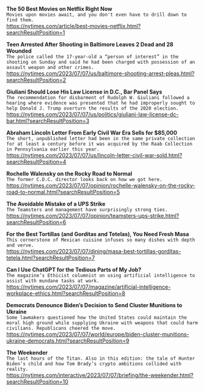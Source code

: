 **The 50 Best Movies on Netflix Right Now**\
`Movies upon movies await, and you don't even have to drill down to find them.`\
https://nytimes.com/article/best-movies-netflix.html?searchResultPosition=1

**Teen Arrested After Shooting in Baltimore Leaves 2 Dead and 28 Wounded**\
`The police called the 17-year-old a “person of interest” in the shooting on Sunday and said he had been charged with possession of an assault weapon and other crimes.`\
https://nytimes.com/2023/07/07/us/baltimore-shooting-arrest-pleas.html?searchResultPosition=2

**Giuliani Should Lose His Law License in D.C., Bar Panel Says**\
`The recommendation for disbarment of Rudolph W. Giuliani followed a hearing where evidence was presented that he had improperly sought to help Donald J. Trump overturn the results of the 2020 election.`\
https://nytimes.com/2023/07/07/us/politics/giuliani-law-license-dc-bar.html?searchResultPosition=3

**Abraham Lincoln Letter From Early Civil War Era Sells for $85,000**\
`The short, unpublished letter had been in the same private collection for at least a century before it was acquired by the Raab Collection in Pennsylvania earlier this year.`\
https://nytimes.com/2023/07/07/us/lincoln-letter-civil-war-sold.html?searchResultPosition=4

**Rochelle Walensky on the Rocky Road to Normal**\
`The former C.D.C. director looks back on how we got here.`\
https://nytimes.com/2023/07/07/opinion/rochelle-walensky-on-the-rocky-road-to-normal.html?searchResultPosition=5

**The Avoidable Mistake of a UPS Strike**\
`The Teamsters and management have surprisingly strong ties.`\
https://nytimes.com/2023/07/07/opinion/teamsters-ups-strike.html?searchResultPosition=6

**For the Best Tortillas (and Gorditas and Tetelas), You Need Fresh Masa**\
`This cornerstone of Mexican cuisine infuses so many dishes with depth and verve.`\
https://nytimes.com/2023/07/07/dining/masa-best-tortillas-gorditas-tetela.html?searchResultPosition=7

**Can I Use ChatGPT for the Tedious Parts of My Job?**\
`The magazine’s Ethicist columnist on using artificial intelligence to assist with mundane tasks at work.`\
https://nytimes.com/2023/07/07/magazine/artificial-intelligence-workplace-ethics.html?searchResultPosition=8

**Democrats Denounce Biden’s Decision to Send Cluster Munitions to Ukraine**\
`Some lawmakers questioned how the United States could maintain the moral high ground while supplying Ukraine with weapons that could harm civilians. Republicans cheered the move.`\
https://nytimes.com/2023/07/07/world/europe/biden-cluster-munitions-ukraine-democrats.html?searchResultPosition=9

**The Weekender**\
`The last hours of the Titan. Also in this edition: the tale of Hunter Biden’s child and how Tom Brady’s crypto ambitions collided with reality.`\
https://nytimes.com/interactive/2023/07/07/briefing/the-weekender.html?searchResultPosition=10

